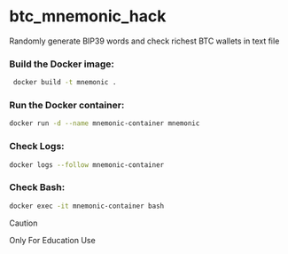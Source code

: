 # btc_mnemonic_hack
Randomly generate BIP39 words and check richest BTC wallets in text file



### Build the Docker image:
```bash
 docker build -t mnemonic .
 ```
### Run the Docker container:
```bash
docker run -d --name mnemonic-container mnemonic
```
### Check Logs:
```bash
docker logs --follow mnemonic-container
```
### Check Bash:
```bash
docker exec -it mnemonic-container bash
```


> [!CAUTION]
> Only For Education Use